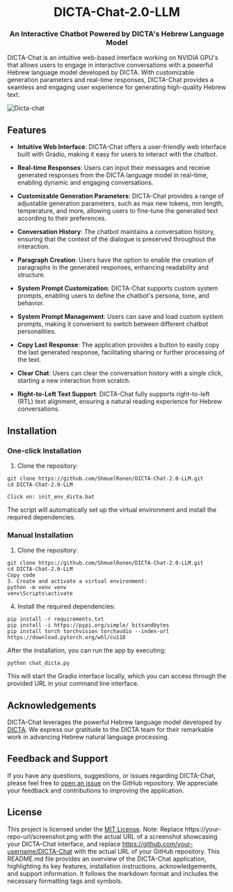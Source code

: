 <h1 align="center"> DICTA-Chat-2.0-LLM</h1>

<h3 align="center">An Interactive Chatbot Powered by DICTA's Hebrew Language Model</h3>

<p align="left">
DICTA-Chat is an intuitive web-based interface working on NVIDIA GPU's that allows users to engage in interactive conversations with a powerful Hebrew language model developed by DICTA. With customizable generation parameters and real-time responses, DICTA-Chat provides a seamless and engaging user experience for generating high-quality Hebrew text.
</p>

![Dicta-chat](https://github.com/ShmuelRonen/DICTA-Chat-2.0-LLM/assets/80190186/a971c385-6c4c-4f01-8ee6-7f6f88343790)


## Features

- **Intuitive Web Interface**: DICTA-Chat offers a user-friendly web interface built with Gradio, making it easy for users to interact with the chatbot.

- **Real-time Responses**: Users can input their messages and receive generated responses from the DICTA language model in real-time, enabling dynamic and engaging conversations.

- **Customizable Generation Parameters**: DICTA-Chat provides a range of adjustable generation parameters, such as max new tokens, min length, temperature, and more, allowing users to fine-tune the generated text according to their preferences.

- **Conversation History**: The chatbot maintains a conversation history, ensuring that the context of the dialogue is preserved throughout the interaction.

- **Paragraph Creation**: Users have the option to enable the creation of paragraphs in the generated responses, enhancing readability and structure.

- **System Prompt Customization**: DICTA-Chat supports custom system prompts, enabling users to define the chatbot's persona, tone, and behavior.

- **System Prompt Management**: Users can save and load custom system prompts, making it convenient to switch between different chatbot personalities.

- **Copy Last Response**: The application provides a button to easily copy the last generated response, facilitating sharing or further processing of the text.

- **Clear Chat**: Users can clear the conversation history with a single click, starting a new interaction from scratch.

- **Right-to-Left Text Support**: DICTA-Chat fully supports right-to-left (RTL) text alignment, ensuring a natural reading experience for Hebrew conversations.


## Installation

### One-click Installation

1. Clone the repository:
```
git clone https://github.com/ShmuelRonen/DICTA-Chat-2.0-LLM.git
cd DICTA-Chat-2.0-LLM
```
```
Click on: init_env_dicta.bat
```
The script will automatically set up the virtual environment and install the required dependencies.

### Manual Installation

1. Clone the repository:
```
git clone https://github.com/ShmuelRonen/DICTA-Chat-2.0-LLM.git
cd DICTA-Chat-2.0-LLM
Copy code
3. Create and activate a virtual environment:
python -m venv venv
venv\Scripts\activate
```

4. Install the required dependencies:
```
pip install -r requirements.txt
pip install -i https://pypi.org/simple/ bitsandbytes
pip install torch torchvision torchaudio --index-url https://download.pytorch.org/whl/cu118
```
After the installation, you can run the app by executing:
```
python chat_dicta.py
```
This will start the Gradio interface locally, which you can access through the provided URL in your command line interface.

## Acknowledgements

DICTA-Chat leverages the powerful Hebrew language model developed by [DICTA](https://huggingface.co/dicta-il/). We express our gratitude to the DICTA team for their remarkable work in advancing Hebrew natural language processing.

## Feedback and Support

If you have any questions, suggestions, or issues regarding DICTA-Chat, please feel free to [open an issue](https://github.com/your-username/DICTA-Chat/issues) on the GitHub repository. We appreciate your feedback and contributions to improving the application.

## License

This project is licensed under the [MIT License](https://github.com/your-username/DICTA-Chat/blob/main/LICENSE).
Note: Replace https://your-repo-url/screenshot.png with the actual URL of a screenshot showcasing your DICTA-Chat interface, and replace https://github.com/your-username/DICTA-Chat with the actual URL of your GitHub repository.
This README.md file provides an overview of the DICTA-Chat application, highlighting its key features, installation instructions, acknowledgements, and support information. It follows the markdown format and includes the necessary formatting tags and symbols.
